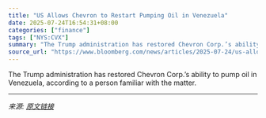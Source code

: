 ```yaml
---
title: "US Allows Chevron to Restart Pumping Oil in Venezuela"
date: 2025-07-24T16:54:31+08:00
categories: ["finance"]
tags: ["NYS:CVX"]
summary: "The Trump administration has restored Chevron Corp.’s ability to pump oil in Venezuela, according to a person familiar with the matter."
source_url: "https://www.bloomberg.com/news/articles/2025-07-24/us-allows-chevron-to-restart-pumping-oil-in-venezuela"
---
```


The Trump administration has restored Chevron Corp.’s ability to pump oil in Venezuela, according to a person familiar with the matter.

---

*来源: [原文链接](https://www.bloomberg.com/news/articles/2025-07-24/us-allows-chevron-to-restart-pumping-oil-in-venezuela)*
